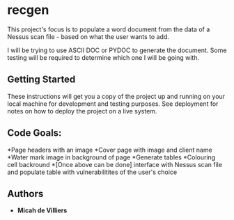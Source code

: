 # recgen

This project's focus is to populate a word document from the data of a Nessus scan file - based on what the user wants to add.

I will be trying to use ASCII DOC or PYDOC to generate the document. Some testing will be required to determine which one I will be going with.


## Getting Started

These instructions will get you a copy of the project up and running on your local machine for development and testing purposes. See deployment for notes on how to deploy the project on a live system.


## Code Goals:
*Page headers with an image
*Cover page with image and client name
*Water mark image in background of page
*Generate tables
*Colouring cell backround
*[Once above can be done] interface with Nessus scan file and populate table with vulnerabilitites of the user's choice



## Authors

* **Micah de Villiers** 

